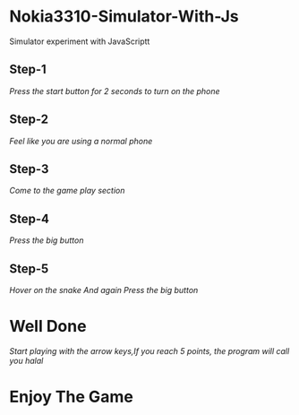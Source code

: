 # Nokia3310-Simulator-With-Js
 Simulator experiment with JavaScriptt<br/>
 
## Step-1
*Press the start button for 2 seconds to turn on the phone* <br/>
## Step-2
*Feel like you are using a normal phone* <br/>
## Step-3
*Come to the game play section*<br/>
## Step-4
*Press the big button* <br/>
## Step-5
*Hover on the snake And again Press the big button* <br/>
# Well Done
*Start playing with the arrow keys,If you reach 5 points, the program will call you halal* <br/>
# Enjoy The Game
